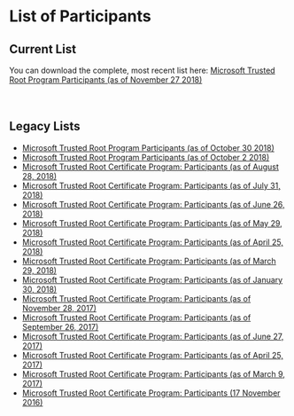 # List of Participants

## Current List

You can download the complete, most recent list here: [Microsoft Trusted
Root Program Participants (as of November 27
2018)](https://gallery.technet.microsoft.com/Trusted-Root-Program-831324c6)[\
](https://gallery.technet.microsoft.com/Trusted-Root-Program-8895e873)\
 
## Legacy Lists


-   [Microsoft Trusted Root Program Participants (as of October
    30 2018)](https://gallery.technet.microsoft.com/Trusted-Root-Program-8895e873)
-   [Microsoft Trusted Root Program Participants (as of October
    2 2018)](https://gallery.technet.microsoft.com/Trusted-Root-Program-6a5c4e4c)
-   [Microsoft Trusted Root Certificate Program: Participants (as of
    August
    28, 2018)](https://gallery.technet.microsoft.com/Trusted-Root-Program-32d53c74)
-   [Microsoft Trusted Root Certificate Program: Participants (as of
    July
    31, 2018)](https://gallery.technet.microsoft.com/Trusted-Root-Program-d17011b8)
-   [Microsoft Trusted Root Certificate Program: Participants (as of
    June
    26, 2018)](https://gallery.technet.microsoft.com/Trusted-Root-Certificate-dee8ae24)
-   [Microsoft Trusted Root Certificate Program: Participants (as of May
    29, 2018)](https://gallery.technet.microsoft.com/Trusted-Root-Certificate-6b557df0)[](https://gallery.technet.microsoft.com/Trusted-Root-Certificate-7e584dc2)
-   [Microsoft Trusted Root Certificate Program: Participants (as of
    April
    25, 2018)](https://gallery.technet.microsoft.com/Trusted-Root-Certificate-7e584dc2)
-   [Microsoft Trusted Root Certificate Program: Participants (as of
    March
    29, 2018)](https://gallery.technet.microsoft.com/Trusted-Root-Certificate-7ece659b)
-   [Microsoft Trusted Root Certificate Program: Participants (as of
    January
    30, 2018)](https://gallery.technet.microsoft.com/Trusted-Root-Certificate-70150b50)
-   [Microsoft Trusted Root Certificate Program: Participants (as of
    November
    28, 2017)](https://gallery.technet.microsoft.com/Trusted-Root-Certificate-38d12b11)
-   [Microsoft Trusted Root Certificate Program: Participants (as of
    September
    26, 2017)](https://gallery.technet.microsoft.com/Trusted-Root-Certificate-2696b664)
-   [Microsoft Trusted Root Certificate Program: Participants (as of
    June 27, 2017)](http://aka.ms/RootCertDownload)
-   [Microsoft Trusted Root Certificate Program: Participants (as of
    April
    25, 2017)](https://gallery.technet.microsoft.com/Trusted-Root-Certificate-4a54196a?redir=0)
-   [Microsoft Trusted Root Certificate Program: Participants (as of
    March
    9, 2017)](https://gallery.technet.microsoft.com/Trusted-Root-Certificate-092f2761)
-   [Microsoft Trusted Root Certificate Program: Participants (17
    November 2016)](https://gallery.technet.microsoft.com/Trusted-Root-Certificate-209e0e9f?redir=0)

